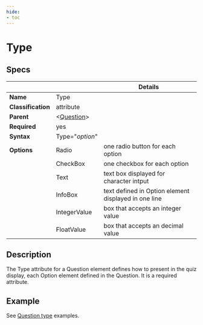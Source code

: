```yaml
---
hide:
- toc
---
```

# Type

## Specs

| ||Details|
|---|---|---|
| **Name** | Type ||
| **Classification** | attribute ||
| **Parent** | <[Question](index.md)\> ||
| **Required** | yes ||
| **Syntax** | Type="*option*" |  |
| **Options** | Radio |one radio button for each option |
|             | CheckBox |one checkbox for each option |
|             | Text |text box displayed for character intput |
|             | InfoBox |text defined in Option element displayed in one line |
|             | IntegerValue |box that accepts an integer value |
|             | FloatValue |box that accepts an decimal value |

## Description

The Type attribute for a Question element defines how to present in the quiz display, each Option element defined in the Question.
It is a required attribute.


## Example

See [Question type](../../../examples/example_question_type.md) examples.
